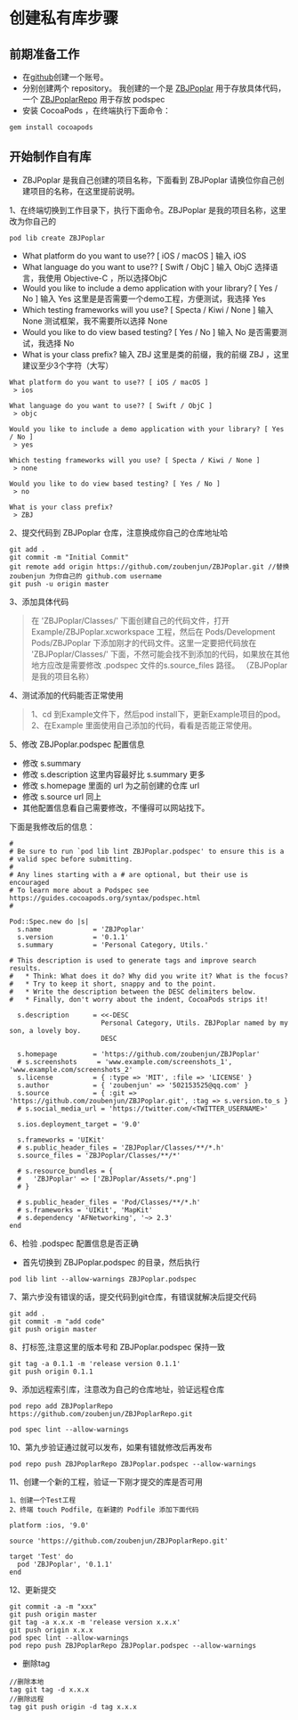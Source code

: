 # 创建私有库步骤

## 前期准备工作
* 在[github](https://github.com)创建一个账号。
* 分别创建两个 repository。 我创建的一个是 [ZBJPoplar](https://github.com/zoubenjun/ZBJPoplar.git) 用于存放具体代码，一个 [ZBJPoplarRepo](https://github.com/zoubenjun/ZBJPoplarRepo.git) 用于存放 podspec
* 安装 CocoaPods ，在终端执行下面命令：
```
gem install cocoapods

```
## 开始制作自有库

*   ZBJPoplar 是我自己创建的项目名称，下面看到 ZBJPoplar 请换位你自己创建项目的名称，在这里提前说明。

1、在终端切换到工作目录下，执行下面命令。ZBJPoplar 是我的项目名称，这里改为你自己的
```
pod lib create ZBJPoplar
```
* What platform do you want to use?? [ iOS / macOS ] 输入 iOS 
* What language do you want to use?? [ Swift / ObjC ] 输入 ObjC  选择语言，我使用 Objective-C ，所以选择ObjC
* Would you like to include a demo application with your library? [ Yes / No ]  输入 Yes 这里是是否需要一个demo工程，方便测试，我选择 Yes
* Which testing frameworks will you use? [ Specta / Kiwi / None ] 输入 None   测试框架，我不需要所以选择 None
* Would you like to do view based testing? [ Yes / No ] 输入 No   是否需要测试，我选择 No
* What is your class prefix? 输入 ZBJ  这里是类的前缀，我的前缀 ZBJ ，这里建议至少3个字符（大写）

```
What platform do you want to use?? [ iOS / macOS ]
 > ios

What language do you want to use?? [ Swift / ObjC ]
 > objc

Would you like to include a demo application with your library? [ Yes / No ]
 > yes

Which testing frameworks will you use? [ Specta / Kiwi / None ]
 > none

Would you like to do view based testing? [ Yes / No ]
 > no

What is your class prefix?
 > ZBJ
```

2、提交代码到 ZBJPoplar 仓库，注意换成你自己的仓库地址哈
```
git add .
git commit -m "Initial Commit"
git remote add origin https://github.com/zoubenjun/ZBJPoplar.git //替换 zoubenjun 为你自己的 github.com username
git push -u origin master
```

3、添加具体代码
> 在 'ZBJPoplar/Classes/' 下面创建自己的代码文件，打开 Example/ZBJPoplar.xcworkspace 工程，然后在 Pods/Development Pods/ZBJPoplar 下添加刚才的代码文件。这里一定要把代码放在 'ZBJPoplar/Classes/' 下面，不然可能会找不到添加的代码，如果放在其他地方应改是需要修改 .podspec 文件的s.source_files 路径。 （ZBJPoplar 是我的项目名称）

4、测试添加的代码能否正常使用
> 1、cd 到Example文件下，然后pod install下，更新Example项目的pod。
> 2、在Example 里面使用自己添加的代码，看看是否能正常使用。

5、修改 ZBJPoplar.podspec 配置信息

* 修改 s.summary
* 修改 s.description 这里内容最好比 s.summary 更多
* 修改 s.homepage 里面的 url 为之前创建的仓库 url 
* 修改 s.source url 同上
* 其他配置信息看自己需要修改，不懂得可以网站找下。

下面是我修改后的信息：
```
#
# Be sure to run `pod lib lint ZBJPoplar.podspec' to ensure this is a
# valid spec before submitting.
#
# Any lines starting with a # are optional, but their use is encouraged
# To learn more about a Podspec see https://guides.cocoapods.org/syntax/podspec.html
#

Pod::Spec.new do |s|
  s.name             = 'ZBJPoplar'
  s.version          = '0.1.1'
  s.summary          = 'Personal Category, Utils.'

# This description is used to generate tags and improve search results.
#   * Think: What does it do? Why did you write it? What is the focus?
#   * Try to keep it short, snappy and to the point.
#   * Write the description between the DESC delimiters below.
#   * Finally, don't worry about the indent, CocoaPods strips it!

  s.description      = <<-DESC
                       Personal Category, Utils. ZBJPoplar named by my son, a lovely boy.
                       DESC

  s.homepage         = 'https://github.com/zoubenjun/ZBJPoplar'
  # s.screenshots     = 'www.example.com/screenshots_1', 'www.example.com/screenshots_2'
  s.license          = { :type => 'MIT', :file => 'LICENSE' }
  s.author           = { 'zoubenjun' => '502153525@qq.com' }
  s.source           = { :git => 'https://github.com/zoubenjun/ZBJPoplar.git', :tag => s.version.to_s }
  # s.social_media_url = 'https://twitter.com/<TWITTER_USERNAME>'

  s.ios.deployment_target = '9.0'
  
  s.frameworks = 'UIKit'
  # s.public_header_files = 'ZBJPoplar/Classes/**/*.h'
  s.source_files = 'ZBJPoplar/Classes/**/*'
  
  # s.resource_bundles = {
  #   'ZBJPoplar' => ['ZBJPoplar/Assets/*.png']
  # }

  # s.public_header_files = 'Pod/Classes/**/*.h'
  # s.frameworks = 'UIKit', 'MapKit'
  # s.dependency 'AFNetworking', '~> 2.3'
end

```

6、检验  .podspec 配置信息是否正确
* 首先切换到 ZBJPoplar.podspec 的目录，然后执行
```
pod lib lint --allow-warnings ZBJPoplar.podspec
```

7、第六步没有错误的话，提交代码到git仓库，有错误就解决后提交代码
```
git add .
git commit -m "add code"
git push origin master
```

8、打标签,注意这里的版本号和 ZBJPoplar.podspec 保持一致
```
git tag -a 0.1.1 -m 'release version 0.1.1'
git push origin 0.1.1
```

9、添加远程索引库，注意改为自己的仓库地址，验证远程仓库
```
pod repo add ZBJPoplarRepo https://github.com/zoubenjun/ZBJPoplarRepo.git

pod spec lint --allow-warnings

```

10、第九步验证通过就可以发布，如果有错就修改后再发布
```
pod repo push ZBJPoplarRepo ZBJPoplar.podspec --allow-warnings
```

11、创建一个新的工程，验证一下刚才提交的库是否可用
```
1、创建一个Test工程
2、终端 touch Podfile, 在新建的 Podfile 添加下面代码

platform :ios, '9.0'

source 'https://github.com/zoubenjun/ZBJPoplarRepo.git'

target 'Test' do
  pod 'ZBJPoplar', '0.1.1'
end
```

12、更新提交
```
git commit -a -m "xxx"
git push origin master
git tag -a x.x.x -m 'release version x.x.x'
git push origin x.x.x
pod spec lint --allow-warnings
pod repo push ZBJPoplarRepo ZBJPoplar.podspec --allow-warnings
```

* 删除tag
```
//删除本地
tag git tag -d x.x.x
//删除远程
tag git push origin -d tag x.x.x
```

